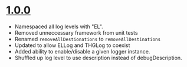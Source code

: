# [1.0.0](https://github.com/Electrode-iOS/ELLog/releases/tag/v1.0.0)

- Namespaced all log levels with "EL".
- Removed unneccessary framework from unit tests
- Renamed `removeAllDestionations` to `removeAllDestinations`
- Updated to allow ELLog and THGLog to coexist
- Added ability to enable/disable a given logger instance.
- Shuffled up log level to use description instead of debugDescription.
